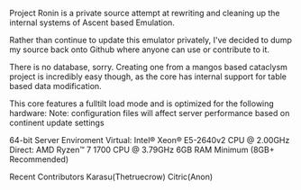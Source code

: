 Project Ronin is a private source attempt at rewriting and cleaning up the internal systems of Ascent based Emulation.

Rather than continue to update this emulator privately, I've decided to dump my source back onto Github where anyone can use or contribute to it.

There is no database, sorry. Creating one from a mangos based cataclysm project is incredibly easy though, as the core has internal support for table based data modification.

This core features a fulltilt load mode and is optimized for the following hardware:
Note: configuration files will affect server performance based on continent update settings

64-bit Server Enviroment
Virtual: Intel® Xeon® E5-2640v2 CPU @ 2.00GHz
Direct: AMD Ryzen™ 7 1700 CPU @ 3.79GHz
6GB RAM Minimum (8GB+ Recommended)

Recent Contributors
Karasu(Thetruecrow)
Citric(Anon)
